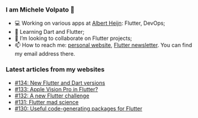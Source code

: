### I am Michele Volpato 👋

- 💻 Working on various apps at [Albert Heijn](https://github.com/RoyalAholdDelhaize): Flutter, DevOps;
- 🌱 Learning Dart and Flutter;
- 📱 I’m looking to collaborate on Flutter projects;
- 📫 How to reach me: [personal website](https://volpato.dev), [Flutter newsletter](https://flutternewsletter.volpato.dev). You can find my email address there.

### Latest articles from my websites

<!-- BLOG-POST-LIST:START -->
- [#134: New Flutter and Dart versions](https://flutternewsletter.volpato.dev/news/134-new-flutter-and-dart-versions/)
- [#133: Apple Vision Pro in Flutter?](https://flutternewsletter.volpato.dev/news/133-apple-vision-pro-in-flutter/)
- [#132: A new Flutter challenge](https://flutternewsletter.volpato.dev/news/132-a-new-flutter-challenge/)
- [#131: Flutter mad science](https://flutternewsletter.volpato.dev/news/131-flutter-mad-science/)
- [#130: Useful code-generating packages for Flutter](https://flutternewsletter.volpato.dev/news/130-useful-code-generating-packages-for-flutter/)
<!-- BLOG-POST-LIST:END -->
